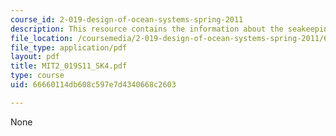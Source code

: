```yaml
---
course_id: 2-019-design-of-ocean-systems-spring-2011
description: This resource contains the information about the seakeeping (IV).
file_location: /coursemedia/2-019-design-of-ocean-systems-spring-2011/66660114db608c597e7d4340668c2603_MIT2_019S11_SK4.pdf
file_type: application/pdf
layout: pdf
title: MIT2_019S11_SK4.pdf
type: course
uid: 66660114db608c597e7d4340668c2603

---
```

None